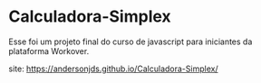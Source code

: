 # Calculadora-Simplex

Esse foi um projeto final do curso de javascript para iniciantes da plataforma Workover.

site: https://andersonjds.github.io/Calculadora-Simplex/
